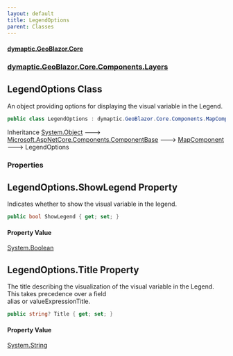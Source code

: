 ```yaml
---
layout: default
title: LegendOptions
parent: Classes
---
```

#### [dymaptic.GeoBlazor.Core](index.html 'index')
### [dymaptic.GeoBlazor.Core.Components.Layers](index.html#dymaptic.GeoBlazor.Core.Components.Layers 'dymaptic.GeoBlazor.Core.Components.Layers')

## LegendOptions Class

An object providing options for displaying the visual variable in the Legend.

```csharp
public class LegendOptions : dymaptic.GeoBlazor.Core.Components.MapComponent
```

Inheritance [System.Object](https://docs.microsoft.com/en-us/dotnet/api/System.Object 'System.Object') &#129106; [Microsoft.AspNetCore.Components.ComponentBase](https://docs.microsoft.com/en-us/dotnet/api/Microsoft.AspNetCore.Components.ComponentBase 'Microsoft.AspNetCore.Components.ComponentBase') &#129106; [MapComponent](dymaptic.GeoBlazor.Core.Components.MapComponent.html 'dymaptic.GeoBlazor.Core.Components.MapComponent') &#129106; LegendOptions
### Properties

<a name='dymaptic.GeoBlazor.Core.Components.Layers.LegendOptions.ShowLegend'></a>

## LegendOptions.ShowLegend Property

Indicates whether to show the visual variable in the legend.

```csharp
public bool ShowLegend { get; set; }
```

#### Property Value
[System.Boolean](https://docs.microsoft.com/en-us/dotnet/api/System.Boolean 'System.Boolean')

<a name='dymaptic.GeoBlazor.Core.Components.Layers.LegendOptions.Title'></a>

## LegendOptions.Title Property

The title describing the visualization of the visual variable in the Legend. This takes precedence over a field  
alias or valueExpressionTitle.

```csharp
public string? Title { get; set; }
```

#### Property Value
[System.String](https://docs.microsoft.com/en-us/dotnet/api/System.String 'System.String')
